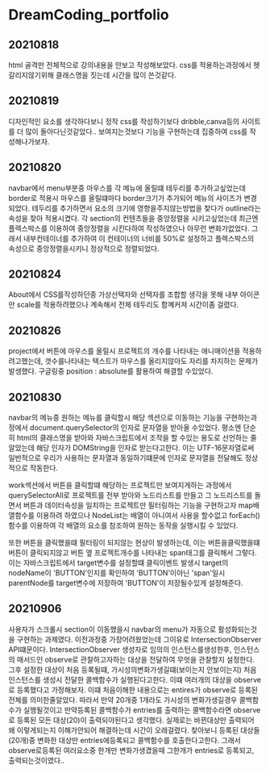 # DreamCoding_portfolio

## 20210818

html 골격만 전체적으로 강의내용을 안보고 작성해보았다. css를 적용하는과정에서 헷갈리지않기위해 클래스명을 짓는데 시간을 많이 쓴것같다.

## 20210819

디자인적인 요소를 생각하다보니 정작 css를 작성하기보다 dribble,canva등의 사이트를 더 많이 돌아다닌것같았다.. 보여지는것보다 기능을 구현하는데 집중하여 css를 작성해나가보자.

## 20210820

navbar에서 menu부분중 마우스를 각 메뉴에 올릴떄 테두리를 추가하고싶었는데 border로 적용시 마우스를 올릴떄마다 border크기가 추가되어 메뉴의 사이즈가 변경되었다. 테두리를 추가하면서 요소의 크기에 영향을주지않는방법을 찾다가 outline라는속성을 찾아 적용시켰다.
각 section의 컨텐츠들을 중앙정렬을 시키고싶었는데 최근엔 플렉스박스를 이용하여 중앙정렬을 시킨다하여 작성하였으나 아무런 변화가없었다. 그래서 내부컨테이너를 추가하여 이 컨테이너의 너비를 50%로 설정하고 플렉스박스의 속성으로 중앙정렬을시키니 정상적으로 정렬되었다.

## 20210824

About에서 CSS를작성하던중 가상선택자와 선택자를 조합할 생각을 못해 내부 아이콘만 scale를 적용하려했으나 계속해서 전체 테두리도 함꼐커져 시간이좀 걸렸다.

## 20210826

project에서 버튼에 마우스를 올릴시 프로젝트의 개수를 나타내는 애니매이션을 적용하려고했는데, 갯수를나타내는 텍스트가 마우스를 올리지않아도 자리를 차지하는 문제가발생했다. 구글링중 position : absolute를 활용하여 해결할 수있었다.

## 20210830

navbar의 메뉴중 원하는 메뉴를 클릭할시 해당 섹션으로 이동하는 기능을 구현하는과정에서 document.querySelector의 인자로 문자열을 받아올 수있었다. 평소엔 단순히 html의 클래스명을 받아와 자바스크립트에서 조작을 할 수있는 용도로 선언하는 줄알았는데 해당 인자가 DOMString을 인자로 받는다고한다. 이는 UTF-16문자열로써 일반적으로 우리가 사용하는 문자열과 동일하기떄문에 인자로 문자열을 전달해도 정상적으로 작동한다.</br>

work섹션에서 버튼을 클릭할떄 해당하는 프로젝트만 보여지게하는 과정에서 querySelectorAll로 프로젝트를 전부 받아와 노드리스트를 만들고 그 노드리스트를 돌면서 버튼과 데이터속성을 일치하는 프로젝트만 필터링하는 기능을 구현하고자 map배열함수를 이용하려 하였으나 NodeList는 배열이 아니여서 사용을 할수없고
forEach()함수를 이용하여 각 배열의 요소를 참조하여 원하는 동작을 실행시킬 수 있었다.</br>

또한 버튼을 클릭했을떄 필터링이 되지않는 현상이 발생하는데, 이는 버튼을클릭했을떄 버튼이 클릭되지않고 버튼 옆 프로젝트개수를 나타내는 span태그를 클릭해서 그렇다. 이는 자바스크립트에서 target변수를 설정할떄 클릭이벤트 발생시 target의 nodeName이 'BUTTON'인지를 확인하여 'BUTTON'이아닌 'span'일시 parentNode를 target변수에 저장하여 'BUTTON'이 저장될수있게 설정해준다.</br>

## 20210906

사용자가 스크롤시 section이 이동했을시 navbar의 menu가 자동으로 활성화되는것을 구현하는 과제였다.
이전과정중 가장어려웠었는데 그이유로 IntersectionObserver API떄문이다. IntersectionObserver 생성자로 임의의 인스턴스를생성한후, 인스턴스의 매서드인 observe로 관찰하고자하는 대상을 전달하여 무엇을 관찰할지 설정한다. 그후 설정한 대상이 처음 등록될떄, 가시성의변화가생길떄(보이는지 안보이는지) 처음 인스턴스를 생성시 전달한 콜백함수가 실행된다고한다. 이떄 여러개의 대상을 observe로 등록했다고 가정해보자. 이떄 처음이해한 내용으로는 entires가 observe로 등록된 전체를 의미한줄알았다. 따라서 만약 20개중 1개라도 가시성의 변화가생길경우 콜백함수가 실행될것이고 만약등록된 콜백함수가 entries를 출력하는 콜백함수라면 observe로 등록된 모든 대상(20)이 출력되야된다고 생각했다. 실제로는 바뀐대상만 출력되어 왜 이렇게되는지 이해가안되어 해결하는데 시간이 오래걸렸다. 찾아보니 등록된 대상들(20개)중 변화한 대상만 entries에등록되고 콜백함수를 호출한다고한다. 그래서 observe로등록된 여러요소중 한개만 변화가생겼을때 그한개가 entries로 등록되고, 출력되는것이였다..
